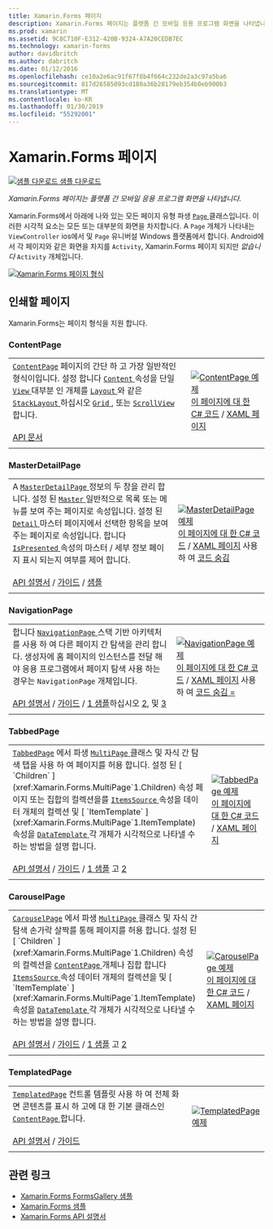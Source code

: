```yaml
---
title: Xamarin.Forms 페이지
description: Xamarin.Forms 페이지는 플랫폼 간 모바일 응용 프로그램 화면을 나타냅니다. 이 문서에서는 Xamarin.Forms에 포함 된 페이지를 나열 합니다.
ms.prod: xamarin
ms.assetid: 9C8C710F-E312-420B-9324-A7A20CEDB7EC
ms.technology: xamarin-forms
author: davidbritch
ms.author: dabritch
ms.date: 01/12/2016
ms.openlocfilehash: ce10a2e6ac91f67f8b4f664c232de2a3c97a5ba6
ms.sourcegitcommit: 817d26585093cd180a36b28179eb354b0eb900b3
ms.translationtype: MT
ms.contentlocale: ko-KR
ms.lasthandoff: 01/30/2019
ms.locfileid: "55292001"
---
```

# <a name="xamarinforms-pages"></a>Xamarin.Forms 페이지

[![샘플 다운로드](~/media/shared/download.png) 샘플 다운로드](https://developer.xamarin.com/samples/FormsGallery/)

_Xamarin.Forms 페이지는 플랫폼 간 모바일 응용 프로그램 화면을 나타냅니다._

Xamarin.Forms에서 아래에 나와 있는 모든 페이지 유형 파생 [ `Page` ](xref:Xamarin.Forms.Page) 클래스입니다. 이러한 시각적 요소는 모든 또는 대부분의 화면을 차지합니다. A `Page` 개체가 나타내는 `ViewController` ios에서 및 `Page` 유니버설 Windows 플랫폼에서 합니다. Android에서 각 페이지와 같은 화면을 차지를 `Activity`, Xamarin.Forms 페이지 되지만 *없습니다* `Activity` 개체입니다.

[ ![](pages-images/pages-sml.png "Xamarin.Forms 페이지 형식")](pages-images/pages.png#lightbox "Xamarin.Forms 페이지 형식")

## <a name="pages"></a>인쇄할 페이지

Xamarin.Forms는 페이지 형식을 지원 합니다.

<a name="contentPage" />

### <a name="contentpage"></a>ContentPage

|     |     |
| --- | --- |
| [`ContentPage`](xref:Xamarin.Forms.ContentPage) 페이지의 간단 하 고 가장 일반적인 형식이입니다. 설정 합니다 [ `Content` ](xref:Xamarin.Forms.ContentPage.Content) 속성을 단일 [ `View` ](views.md) 대부분 인 개체를 [ `Layout` ](layouts.md) 와 같은 [ `StackLayout` ](layouts.md#stackLayout)하십시오 [ `Grid` ](layouts.md#grid), 또는 [ `ScrollView` ](layouts.md#scrollView)합니다.<br /><br />[API 문서](xref:Xamarin.Forms.ContentPage) | [![ContentPage 예제](pages-images/ContentPage.png "ContentPage 예제")](pages-images/ContentPage-Large.png#lightbox "ContentPage 예제")<br />[이 페이지에 대 한 C# 코드](https://github.com/xamarin/xamarin-forms-samples/blob/master/FormsGallery/FormsGallery/FormsGallery/CodeExamples/ContentPageDemoPage.cs) / [XAML 페이지](https://github.com/xamarin/xamarin-forms-samples/blob/master/FormsGallery/FormsGallery/FormsGallery/XamlExamples/ContentPageDemoPage.xaml) |
|     |     |

### <a name="masterdetailpage"></a>MasterDetailPage

|     |     |
| --- | --- |
| A [ `MasterDetailPage` ](xref:Xamarin.Forms.MasterDetailPage) 정보의 두 창을 관리 합니다. 설정 된 [ `Master` ](xref:Xamarin.Forms.MasterDetailPage.Master) 일반적으로 목록 또는 메뉴를 보여 주는 페이지로 속성입니다. 설정 된 [ `Detail` ](xref:Xamarin.Forms.MasterDetailPage.Detail) 마스터 페이지에서 선택한 항목을 보여 주는 페이지로 속성입니다. 합니다 [ `IsPresented` ](xref:Xamarin.Forms.MasterDetailPage.IsPresented) 속성의 마스터 / 세부 정보 페이지 표시 되는지 여부를 제어 합니다.<br /><br />[API 설명서](xref:Xamarin.Forms.MasterDetailPage) / [가이드](~/xamarin-forms/app-fundamentals/navigation/master-detail-page.md) / [샘플](https://developer.xamarin.com/samples/xamarin-forms/Navigation/MasterDetailPage/) | [![MasterDetailPage 예제](pages-images/MasterDetailPage.png "MasterDetailPage 예제")](pages-images/MasterDetailPage-Large.png#lightbox "MasterDetailPage 예제")<br />[이 페이지에 대 한 C# 코드](https://github.com/xamarin/xamarin-forms-samples/blob/master/FormsGallery/FormsGallery/FormsGallery/CodeExamples/MasterDetailPageDemoPage.cs) / [XAML 페이지](https://github.com/xamarin/xamarin-forms-samples/blob/master/FormsGallery/FormsGallery/FormsGallery/XamlExamples/MasterDetailPageDemoPage.xaml) 사용 하 여 [코드 숨김](https://github.com/xamarin/xamarin-forms-samples/blob/master/FormsGallery/FormsGallery/FormsGallery/XamlExamples/MasterDetailPageDemoPage.xaml.cs) |
|     |     |

### <a name="navigationpage"></a>NavigationPage

|     |     |
| --- | --- |
| 합니다 [ `NavigationPage` ](xref:Xamarin.Forms.NavigationPage) 스택 기반 아키텍처를 사용 하 여 다른 페이지 간 탐색을 관리 합니다. 생성자에 홈 페이지의 인스턴스를 전달 해야 응용 프로그램에서 페이지 탐색 사용 하는 경우는 `NavigationPage` 개체입니다.<br /><br />[API 설명서](xref:Xamarin.Forms.NavigationPage) / [가이드](~/xamarin-forms/app-fundamentals/navigation/hierarchical.md) / [1 샘플](https://developer.xamarin.com/samples/xamarin-forms/Navigation/Hierarchical/)하십시오 [2](https://developer.xamarin.com/samples/xamarin-forms/Navigation/PassingData/), 및 [3](https://developer.xamarin.com/samples/xamarin-forms/Navigation/LoginFlow/)  | [![NavigationPage 예제](pages-images/NavigationPage.png "NavigationPage 예제")](pages-images/NavigationPage-Large.png#lightbox "NavigationPage 예제")<br />[이 페이지에 대 한 C# 코드](https://github.com/xamarin/xamarin-forms-samples/blob/master/FormsGallery/FormsGallery/FormsGallery/CodeExamples/NavigationPageDemoPage.cs) / [XAML 페이지](https://github.com/xamarin/xamarin-forms-samples/blob/master/FormsGallery/FormsGallery/FormsGallery/XamlExamples/NavigationPageDemoPage.xaml) 사용 하 여 [코드 숨김 =](https://github.com/xamarin/xamarin-forms-samples/blob/master/FormsGallery/FormsGallery/FormsGallery/XamlExamples/NavigationPageDemoPage.xaml.cs) |
|     |     |

### <a name="tabbedpage"></a>TabbedPage

|     |     |
| --- | --- |
| [`TabbedPage`](xref:Xamarin.Forms.TabbedPage) 에서 파생 [ `MultiPage` ](xref:Xamarin.Forms.MultiPage`1) 클래스 및 자식 간 탐색 탭을 사용 하 여 페이지를 허용 합니다. 설정 된 [ `Children` ](xref:Xamarin.Forms.MultiPage`1.Children) 속성 페이지 또는 집합의 컬렉션을를 [ `ItemsSource` ](xref:Xamarin.Forms.MultiPage`1.ItemsSource) 속성을 데이터 개체의 컬렉션 및 [ `ItemTemplate` ](xref:Xamarin.Forms.MultiPage`1.ItemTemplate) 속성을 [ `DataTemplate` ](xref:Xamarin.Forms.DataTemplate) 각 개체가 시각적으로 나타낼 수 하는 방법을 설명 합니다.<br /><br />[API 설명서](xref:Xamarin.Forms.TabbedPage) / [가이드](~/xamarin-forms/app-fundamentals/navigation/tabbed-page.md) / [1 샘플](https://developer.xamarin.com/samples/xamarin-forms/Navigation/TabbedPage/) 고 [2](https://developer.xamarin.com/samples/xamarin-forms/Navigation/TabbedPageWithNavigationPage) | [![TabbedPage 예제](pages-images/TabbedPage.png "TabbedPage 예제")](pages-images/TabbedPage-Large.png#lightbox "TabbedPage 예제")<br />[이 페이지에 대 한 C# 코드](https://github.com/xamarin/xamarin-forms-samples/blob/master/FormsGallery/FormsGallery/FormsGallery/CodeExamples/TabbedPageDemoPage.cs) / [XAML 페이지](https://github.com/xamarin/xamarin-forms-samples/blob/master/FormsGallery/FormsGallery/FormsGallery/XamlExamples/TabbedPageDemoPage.xaml) |
|     |     |

### <a name="carouselpage"></a>CarouselPage

|     |     |
| --- | --- |
| [`CarouselPage`](xref:Xamarin.Forms.CarouselPage) 에서 파생 [ `MultiPage` ](xref:Xamarin.Forms.MultiPage`1) 클래스 및 자식 간 탐색 손가락 살짝를 통해 페이지를 허용 합니다. 설정 된 [ `Children` ](xref:Xamarin.Forms.MultiPage`1.Children) 속성의 컬렉션을 [ `ContentPage` ](#contentPage) 개체나 집합 합니다 [ `ItemsSource` ](xref:Xamarin.Forms.MultiPage`1.ItemsSource) 속성 데이터 개체의 컬렉션을 및 [ `ItemTemplate` ](xref:Xamarin.Forms.MultiPage`1.ItemTemplate) 속성을 [ `DataTemplate` ](xref:Xamarin.Forms.DataTemplate) 각 개체가 시각적으로 나타낼 수 하는 방법을 설명 합니다.<br /><br />[API 설명서](xref:Xamarin.Forms.CarouselPage) / [가이드](~/xamarin-forms/app-fundamentals/navigation/carousel-page.md) / [1 샘플](https://developer.xamarin.com/samples/xamarin-forms/Navigation/CarouselPage/) 고 [2](https://developer.xamarin.com/samples/xamarin-forms/Navigation/CarouselPageTemplate/) | [![CarouselPage 예제](pages-images/CarouselPage.png "CarouselPage 예제")](pages-images/CarouselPage-Large.png#lightbox "CarouselPage 예제")<br />[이 페이지에 대 한 C# 코드](https://github.com/xamarin/xamarin-forms-samples/blob/master/FormsGallery/FormsGallery/FormsGallery/CodeExamples/CarouselPageDemoPage.cs) / [XAML 페이지](https://github.com/xamarin/xamarin-forms-samples/blob/master/FormsGallery/FormsGallery/FormsGallery/XamlExamples/CarouselPageDemoPage.xaml) |
|     |     |

### <a name="templatedpage"></a>TemplatedPage

|     |     |
| --- | --- |
| [`TemplatedPage`](xref:Xamarin.Forms.TemplatedPage) 컨트롤 템플릿 사용 하 여 전체 화면 콘텐츠를 표시 하 고에 대 한 기본 클래스인 [ `ContentPage` ](#contentPage)합니다.<br /><br />[API 설명서](xref:Xamarin.Forms.TemplatedPage) / [가이드](~/xamarin-forms/app-fundamentals/templates/control-templates/index.md) | [![TemplatedPage 예제](pages-images/TemplatedPage.png "TemplatedPage 예제")](pages-images/TemplatedPage.png "TemplatedPage 예제") |
|     |     |

## <a name="related-links"></a>관련 링크

- [Xamarin.Forms FormsGallery 샘플](https://developer.xamarin.com/samples/FormsGallery/)
- [Xamarin.Forms 샘플](https://developer.xamarin.com/samples/xamarin-forms/all/)
- [Xamarin.Forms API 설명서](https://docs.microsoft.com/dotnet/api/xamarin.forms?view=xamarin-forms)
